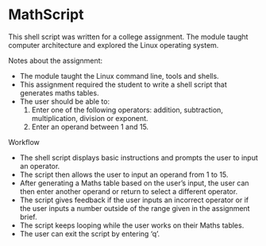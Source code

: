# MathScript

This shell script was written for a college assignment. The module taught computer architecture and explored the Linux operating system. 

Notes about the assignment:
  - The module taught the Linux command line, tools and shells.
  - This assignment required the student to write a shell script that generates maths tables.  
  - The user should be able to:
    1. Enter one of the following operators: addition, subtraction, multiplication, division or exponent.
    2. Enter an operand between 1 and 15. 

Workflow
  - The shell script displays basic instructions and prompts the user to input an operator. 
  - The script then allows the user to input an operand from 1 to 15. 
  - After generating a Maths table based on the user’s input, the user can then enter another operand or return to select a different operator. 
  - The script gives feedback if the user inputs an incorrect operator or if the user inputs a number outside of the range given in the assignment brief. 
  - The script keeps looping while the user works on their Maths tables. 
  - The user can exit the script by entering ‘q’. 
